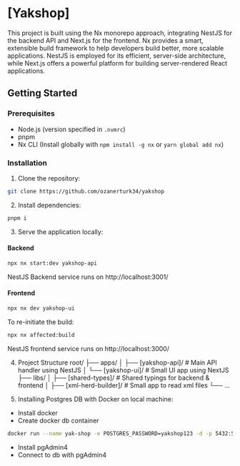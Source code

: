 # [Yakshop]

This project is built using the Nx monorepo approach, integrating NestJS for the backend API and Next.js for the frontend. Nx provides a smart, extensible build framework to help developers build better, more scalable applications. NestJS is employed for its efficient, server-side architecture, while Next.js offers a powerful platform for building server-rendered React applications.

## Getting Started

### Prerequisites

- Node.js (version specified in `.nvmrc`)
- pnpm
- Nx CLI (Install globally with `npm install -g nx` or `yarn global add nx`)

### Installation

1. Clone the repository:

```bash
git clone https://github.com/ozanerturk34/yakshop
```

2. Install dependencies:

```bash
pnpm i
```

3. Serve the application locally:

#### Backend

```bash
npx nx start:dev yakshop-api
```

NestJS Backend service runs on http://localhost:3001/

#### Frontend

```bash
npx nx dev yakshop-ui
```

To re-initiate the build:

```bash
npx nx affected:build
```

NestJS frontend service runs on http://localhost:3000/

4. Project Structure
   root/
   ├── apps/
   │ ├── [yakshop-api]/ # Main API handler using NestJS
   │ └── [yakshop-ui]/ # Small UI app using NextJS
   ├── libs/
   │ ├── [shared-types]/ # Shared typings for backend & frontend
   │ ├── [xml-herd-builder]/ # Small app to read xml files
   └── ...

5. Installing Postgres DB with Docker on local machine:

- Install docker
- Create docker db container

```bash
docker run --name yak-shop -e POSTGRES_PASSWORD=yakshop123 -d -p 5432:5432 postgres:14.5
```

- Install pgAdmin4
- Connect to db with pgAdmin4
